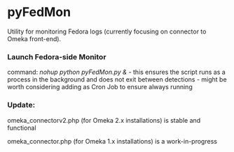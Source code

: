 pyFedMon
========

Utility for monitoring Fedora logs (currently focusing on connector to Omeka front-end).

<h3>Launch Fedora-side Monitor</h3>
command: <em>nohup python pyFedMon.py &</em>
  - this ensures the script runs as a process in the background and does not exit between detections
  - might be worth considering adding as Cron Job to ensure always running

<h3>Update:</h3>
omeka_connectorv2.php (for Omeka 2.x installations) is stable and functional

omeka_connector.php (for Omeka 1.x installations) is a work-in-progress
